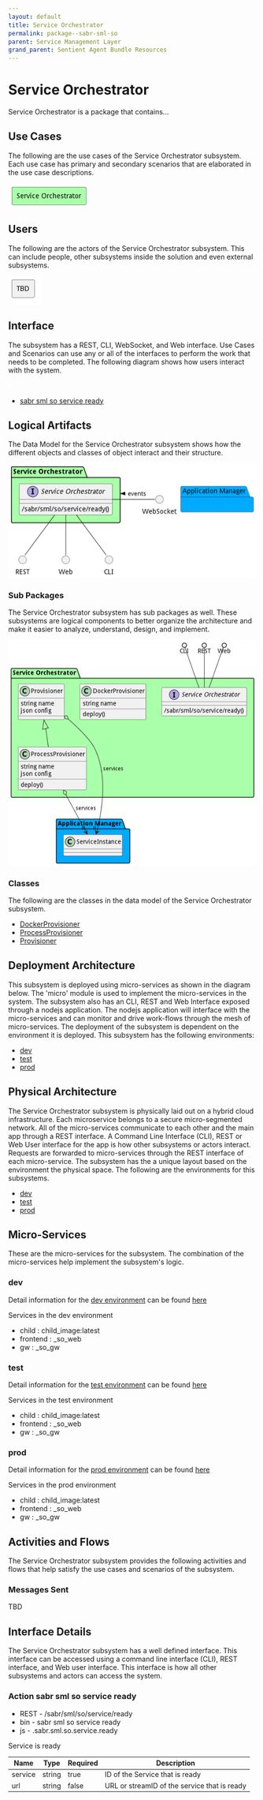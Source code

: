 ```yaml
---
layout: default
title: Service Orchestrator
permalink: package--sabr-sml-so
parent: Service Management Layer
grand_parent: Sentient Agent Bundle Resources
---
```


# Service Orchestrator

Service Orchestrator is a package that contains...



## Use Cases

The following are the use cases of the Service Orchestrator subsystem. Each use case has primary and secondary scenarios
that are elaborated in the use case descriptions.



![UseCase Diagram](./usecases.png)

## Users

The following are the actors of the Service Orchestrator subsystem. This can include people, other subsystems
inside the solution and even external subsystems.



![User Interaction](./userinteraction.png)

## Interface

The subsystem has a REST, CLI, WebSocket, and Web interface. Use Cases and Scenarios can use any or all
of the interfaces to perform the work that needs to be completed. The following  diagram shows how
users interact with the system.

![Scenario Mappings Diagram](./scenariomapping.png)

* [ sabr sml so service ready](#action--sabr-sml-so-service-ready)


## Logical Artifacts

The Data Model for the  Service Orchestrator subsystem shows how the different objects and classes of object interact
and their structure.

![Sub Package Diagram](./subpackage.png)

### Sub Packages

The Service Orchestrator subsystem has sub packages as well. These subsystems are logical components to better
organize the architecture and make it easier to analyze, understand, design, and implement.



![Logical Diagram](./logical.png)

### Classes

The following are the classes in the data model of the Service Orchestrator subsystem.

* [DockerProvisioner](class-DockerProvisioner)
* [ProcessProvisioner](class-ProcessProvisioner)
* [Provisioner](class-Provisioner)



## Deployment Architecture

This subsystem is deployed using micro-services as shown in the diagram below. The 'micro' module is
used to implement the micro-services in the system. The subsystem also has an CLI, REST and Web Interface
exposed through a nodejs application. The nodejs application will interface with the micro-services and
can monitor and drive work-flows through the mesh of micro-services. The deployment of the subsystem is
dependent on the environment it is deployed. This subsystem has the following environments:
* [dev](environment--sabr-sml-so-dev)
* [test](environment--sabr-sml-so-test)
* [prod](environment--sabr-sml-so-prod)



## Physical Architecture

The Service Orchestrator subsystem is physically laid out on a hybrid cloud infrastructure. Each microservice belongs
to a secure micro-segmented network. All of the micro-services communicate to each other and the main app through a
REST interface. A Command Line Interface (CLI), REST or Web User interface for the app is how other subsystems or actors
interact. Requests are forwarded to micro-services through the REST interface of each micro-service. The subsystem has
the a unique layout based on the environment the physical space. The following are the environments for this
subsystems.
* [dev](environment--sabr-sml-so-dev)
* [test](environment--sabr-sml-so-test)
* [prod](environment--sabr-sml-so-prod)


## Micro-Services

These are the micro-services for the subsystem. The combination of the micro-services help implement
the subsystem's logic.


### dev

Detail information for the [dev environment](environment--sabr-sml-so-dev)
can be found [here](environment--sabr-sml-so-dev)

Services in the dev environment

* child : child_image:latest
* frontend : _so_web
* gw : _so_gw


### test

Detail information for the [test environment](environment--sabr-sml-so-test)
can be found [here](environment--sabr-sml-so-test)

Services in the test environment

* child : child_image:latest
* frontend : _so_web
* gw : _so_gw


### prod

Detail information for the [prod environment](environment--sabr-sml-so-prod)
can be found [here](environment--sabr-sml-so-prod)

Services in the prod environment

* child : child_image:latest
* frontend : _so_web
* gw : _so_gw


## Activities and Flows
The Service Orchestrator subsystem provides the following activities and flows that help satisfy the use
cases and scenarios of the subsystem.




### Messages Sent

TBD

## Interface Details
The Service Orchestrator subsystem has a well defined interface. This interface can be accessed using a
command line interface (CLI), REST interface, and Web user interface. This interface is how all other
subsystems and actors can access the system.

### Action  sabr sml so service ready

* REST - /sabr/sml/so/service/ready
* bin -  sabr sml so service ready
* js - .sabr.sml.so.service.ready

Service is ready

| Name | Type | Required | Description |
|---|---|---|---|
| service | string |true | ID of the Service that is ready |
| url | string |false | URL or streamID of the service that is ready |




